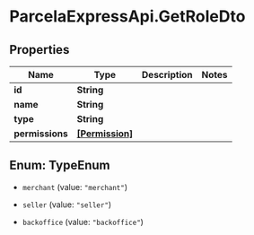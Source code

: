 # ParcelaExpressApi.GetRoleDto

## Properties

Name | Type | Description | Notes
------------ | ------------- | ------------- | -------------
**id** | **String** |  | 
**name** | **String** |  | 
**type** | **String** |  | 
**permissions** | [**[Permission]**](Permission.md) |  | 



## Enum: TypeEnum


* `merchant` (value: `"merchant"`)

* `seller` (value: `"seller"`)

* `backoffice` (value: `"backoffice"`)





